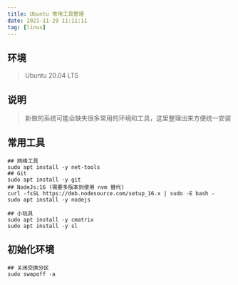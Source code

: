 ```yaml
---
title: Ubuntu 常用工具整理
date: 2021-11-29 11:11:11
tag: [linux]
---
```


## 环境

> Ubuntu 20.04 LTS



## 说明

> 新做的系统可能会缺失很多常用的环境和工具，这里整理出来方便统一安装



## 常用工具

```shell
## 网络工具
sudo apt install -y net-tools
## Git
sudo apt install -y git
## NodeJs:16 (需要多版本则使用 nvm 替代)
curl -fsSL https://deb.nodesource.com/setup_16.x | sudo -E bash -
sudo apt install -y nodejs

## 小玩具
sudo apt install -y cmatrix
sudo apt install -y sl
```



## 初始化环境

```shell
## 关闭交换分区
sudo swapoff -a
```

